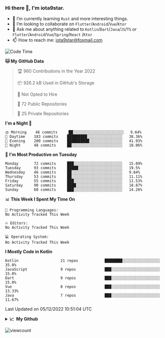 ### Hi there 👋, I'm iota9star.

- 🌱 I’m currently learning `Rust` and more interesting things.
- 👯 I’m looking to collaborate on `Flutter`/`Android`/`Vue`/`Ktor`
- 💬 Ask me about anything related to `Kotlin`/`Dart`/`Java`/`JS`/`TS` or `Flutter`/`Android`/`Vue`/`Spring`/`React`
  /`Ktor`
- 📫 How to reach me: [iota9star@foxmail.com](iota9star@foxmail.com)



<!--START_SECTION:waka-->
![Code Time](http://img.shields.io/badge/Code%20Time-3%2C090%20hrs%2054%20mins-blue)

**🐱 My GitHub Data** 

> 🏆 960 Contributions in the Year 2022
 > 
> 📦 926.2 kB Used in GitHub's Storage 
 > 
> 🚫 Not Opted to Hire
 > 
> 📜 72 Public Repositories 
 > 
> 🔑 25 Private Repositories  
 > 
**I'm a Night 🦉** 

```text
🌞 Morning    46 commits     ██░░░░░░░░░░░░░░░░░░░░░░░   9.64% 
🌆 Daytime    183 commits    █████████░░░░░░░░░░░░░░░░   38.36% 
🌃 Evening    200 commits    ██████████░░░░░░░░░░░░░░░   41.93% 
🌙 Night      48 commits     ██░░░░░░░░░░░░░░░░░░░░░░░   10.06%

```
📅 **I'm Most Productive on Tuesday** 

```text
Monday       72 commits     ███░░░░░░░░░░░░░░░░░░░░░░   15.09% 
Tuesday      93 commits     █████░░░░░░░░░░░░░░░░░░░░   19.5% 
Wednesday    46 commits     ██░░░░░░░░░░░░░░░░░░░░░░░   9.64% 
Thursday     53 commits     ██░░░░░░░░░░░░░░░░░░░░░░░   11.11% 
Friday       55 commits     ███░░░░░░░░░░░░░░░░░░░░░░   11.53% 
Saturday     90 commits     ████░░░░░░░░░░░░░░░░░░░░░   18.87% 
Sunday       68 commits     ███░░░░░░░░░░░░░░░░░░░░░░   14.26%

```


📊 **This Week I Spent My Time On** 

```text
💬 Programming Languages: 
No Activity Tracked This Week

🔥 Editors: 
No Activity Tracked This Week

💻 Operating System: 
No Activity Tracked This Week

```

**I Mostly Code in Kotlin** 

```text
Kotlin                   21 repos            ████████░░░░░░░░░░░░░░░░░   35.0% 
JavaScript               9 repos             ███░░░░░░░░░░░░░░░░░░░░░░   15.0% 
Dart                     9 repos             ███░░░░░░░░░░░░░░░░░░░░░░   15.0% 
Vue                      8 repos             ███░░░░░░░░░░░░░░░░░░░░░░   13.33% 
Java                     7 repos             ███░░░░░░░░░░░░░░░░░░░░░░   11.67%

```



 Last Updated on 05/12/2022 10:51:04 UTC
<!--END_SECTION:waka-->

<details>
  <summary><b>📈&nbsp;&nbsp;My Github</b></summary>
  <br>
  <img src='https://github-profile-trophy.vercel.app/?username=iota9star'>
  <img src='https://bad-apple-github-readme.vercel.app/api?show_bg=1&username=iota9star&hide_title=true'>
  <img src='http://cr-skills-chart-widget.azurewebsites.net/api/api?username=iota9star'>
</details>


![viewcount](https://count.getloli.com/get/@iota9star?theme=rule34)
